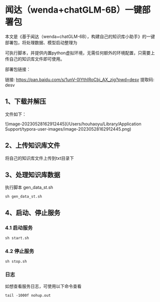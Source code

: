 # 闻达（wenda+chatGLM-6B）一键部署包

本文是《基于闻达（wenda+chatGLM-6B），构建自己的知识库小助手》的一键部署包，将处理数据、模型启动整理为

可执行脚本，并提供内置python虚拟环境，无需任何额外的环境配置，只需要上传自己的知识库文件即可使用。

部署包链接：

链接: https://pan.baidu.com/s/1unV-0lYthIRoCbj_AX_zjg?pwd=desv 提取码: desv 

## 1、下载并解压

文件如下：

![image-20230528162912445](/Users/houhaoyu/Library/Application Support/typora-user-images/image-20230528162912445.png)

## 2、上传知识库文件

将自己的知识库文件上传到txt目录下

## 3、处理知识库数据

执行脚本 gen_data_st.sh

```shell
sh gen_data_st.sh
```

## 4、启动、停止服务

### 4.1 启动服务

```shell
sh start.sh
```

### 4.2 停止服务

```shell
sh stop.sh
```

### 日志

如想查看服务日志，可使用以下命令查看

```shell
tail -1000f nohup.out
```

